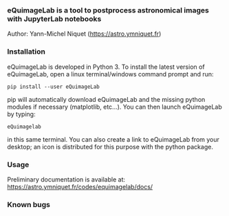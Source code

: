 ### eQuimageLab is a tool to postprocess astronomical images with JupyterLab notebooks

Author: Yann-Michel Niquet (https://astro.ymniquet.fr)

### Installation

eQuimageLab is developed in Python 3. To install the latest version of eQuimageLab, open a linux terminal/windows command prompt and run:

  `pip install --user eQuimageLab`

pip will automatically download eQuimageLab and the missing python modules if necessary (matplotlib, etc...). You can then launch eQuimageLab by typing:

  `eQuimagelab`

in this same terminal. You can also create a link to eQuimageLab from your desktop; an icon is distributed for this purpose with the python package.

### Usage

Preliminary documentation is available at: https://astro.ymniquet.fr/codes/equimagelab/docs/

### Known bugs

